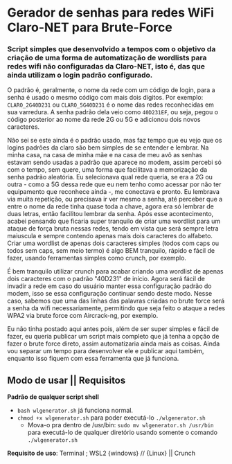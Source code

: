 # Gerador de senhas para redes WiFi Claro-NET para Brute-Force

  ### Script simples que desenvolvido a tempos com o objetivo da criação de uma forma de automatização de wordlists para redes wifi não configuradas da Claro-NET, isto é, das que ainda utilizam o login padrão configurado.
  
  O padrão é, geralmente, o nome da rede com um código de login, para a senha é usado o mesmo código com mais dois dígitos.
  Por exemplo: `CLARO_2G40D231` ou `CLARO_5G40D231` é o nome das redes reconhecidas em sua varredura.
  A senha padrão dela veio como `40D231EF`, ou seja, pegou o código posterior ao nome da rede 2G ou 5G e adicionou dois novos caracteres.
  
  Não sei se este ainda é o padrão usado, mas faz tempo que eu vejo que os logins padrões da claro são bem simples de se entender e lembrar.
  Na minha casa, na casa de minha mãe e na casa de meu avô as senhas estavam sendo usadas a padrão que aparece no modem, assim percebi só com o tempo, sem quere, uma forma que facilitava a memorização da senha padrão aleatória.
  Eu selecionava qual rede queria, se era a 2G ou outra - como a 5G dessa rede que eu nem tenho como acessar por não ter equipamento que reconhece ainda -, me conectava e pronto. Eu lembrava via muita repetição, ou precisava ir ver mesmo a senha, até perceber que a entre o nome da rede tinha quase toda a chave, agora era só lembrar de duas letras, então facilitou lembrar da senha.
  Após esse acontecimento, acabei pensando que ficaria super tranquilo de criar uma wordlist para um ataque de força bruta nessas redes, tendo em vista que será sempre letra maiuscula e sempre contendo apenas mais dois caracteres do alfabeto. 
  Criar uma wordlist de apenas dois caracteres simples (todos com caps ou todos sem caps, sem meio termo) é algo BEM tranquilo, rápido e fácil de fazer, usando ferramentas simples como crunch, por exemplo.
 
  É bem tranquilo utilizar crunch para acabar criando uma wordlist de apenas dois caracteres com o padrão "40D231" de início. 
  Agora será fácil de invadir a rede em caso do usuário manter essa configuração padrão do modem, isso se essa configuração continuar sendo deste modo. 
  Nesse caso, sabemos que uma das linhas das palavras criadas no brute force será a senha da wifi necessariamente, permitindo que seja feito o ataque a redes WPA2 via brute force com Aircrack-ng, por exemplo.
  
  Eu não tinha postado aqui antes pois, além de ser super simples e fácil de fazer, eu queria publicar um script mais completo que já tenha a opção de fazer o brute force direto, assim automatizaria ainda mais as coisas.
  Ainda vou separar um tempo para desenvolver ele e publicar aqui também, enquanto isso fiquem com essa ferramenta que já funciona.


## Modo de usar || Requisitos
**Padrão de qualquer script shell**
 -  `bash wlgenerator.sh` já funciona normal.
 -  `chmod +x wlgenerator.sh` para poder executá-lo `./wlgenerator.sh`
    - Mova-o pra dentro de /usr/bin: 
     `sudo mv wlgenerator.sh /usr/bin` para executá-lo de qualquer diretório 
      usando somente o comando `./wlgenerator.sh`
 
 **Requisito de uso**: Terminal ; WSL2 {windows} // {Linux} || Crunch
